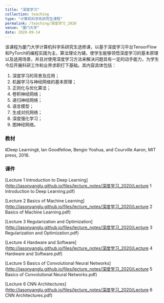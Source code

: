 ```yaml
---
title: "深度学习"
collection: teaching
type: "计算机科学系研究生课程"
permalink: /teaching/深度学习_2020
venue: "厦门大学"
date: 2020-09-14
---
```


该课程为厦门大学计算机科学系研究生选修课，以基于深度学习平台TensorFlow和PyTorch的编程实践为主，算法理论为辅，使学生能够领悟深度学习的基本原理以及适用场景，并且对使用深度学习方法来解决问题具有一定的动手能力，为学生今后开展科研工作和业界求职打下基础。其内容具体包括：

1. 深度学习的背景及应用；
2. 机器学习与神经网络的基本原理；
3. 正则化与优化算法；
4. 卷积神经网络；
5. 递归神经网络；
6. 语言模型；
7. 生成对抗网络；
8. 深度强化学习；
9. 图神经网络。

### 教材

《Deep Learning》, Ian Goodfellow, Bengio Yoshua, and Courville Aaron, MIT press, 2016.

### 课件

[Lecture 1 Introduction to Deep Learning](http://jasonyanglu.github.io/files/lecture_notes/深度学习_2020/Lecture 1 Introduction to Deep Learning.pdf)

[Lecture 2 Basics of Machine Learning](http://jasonyanglu.github.io/files/lecture_notes/深度学习_2020/Lecture 2 Basics of Machine Learning.pdf)

[Lecture 3 Regularization and Optimization](http://jasonyanglu.github.io/files/lecture_notes/深度学习_2020/Lecture 3 Regularization and Optimization.pdf)

[Lecture 4 Hardware and Software](http://jasonyanglu.github.io/files/lecture_notes/深度学习_2020/Lecture 4 Hardware and Software.pdf)

[Lecture 5 Basics of Convolutional Neural Networks](http://jasonyanglu.github.io/files/lecture_notes/深度学习_2020/Lecture 5 Basics of Convolutional Neural Networks.pdf)

[Lecture 6 CNN Architectures](http://jasonyanglu.github.io/files/lecture_notes/深度学习_2020/Lecture 6 CNN Architectures.pdf)

